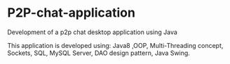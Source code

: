 # P2P-chat-application
Development of a p2p chat desktop application using Java

This application is developed using: Java8 ,OOP, Multi-Threading concept, Sockets, SQL, MySQL Server, DAO design pattern, Java Swing.
